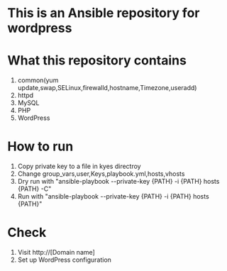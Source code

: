 # This is an Ansible repository for wordpress

# What this repository contains
1. common(yum update,swap,SELinux,firewalld,hostname,Timezone,useradd) 
2. httpd
3. MySQL
4. PHP
5. WordPress

# How to run
1. Copy private key to a file in kyes directroy 
2. Change group_vars,user,Keys,playbook.yml,hosts,vhosts
3. Dry run with "ansible-playbook --private-key {PATH} -i {PATH} hosts {PATH} -C"
4. Run with "ansible-playbook --private-key {PATH} -i {PATH} hosts {PATH}"

# Check
1. Visit http://[Domain name]
2. Set up WordPress configuration
